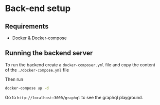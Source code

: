 # Back-end setup

## Requirements

- Docker & Docker-compose

## Running the backend server

To run the backend create a `docker-composer.yml` file and copy the content of the `./docker-compose.yml` file

Then run

```bash
docker-compose up -d
```

Go to `http://localhost:3000/graphql` to see the graphql playground.
